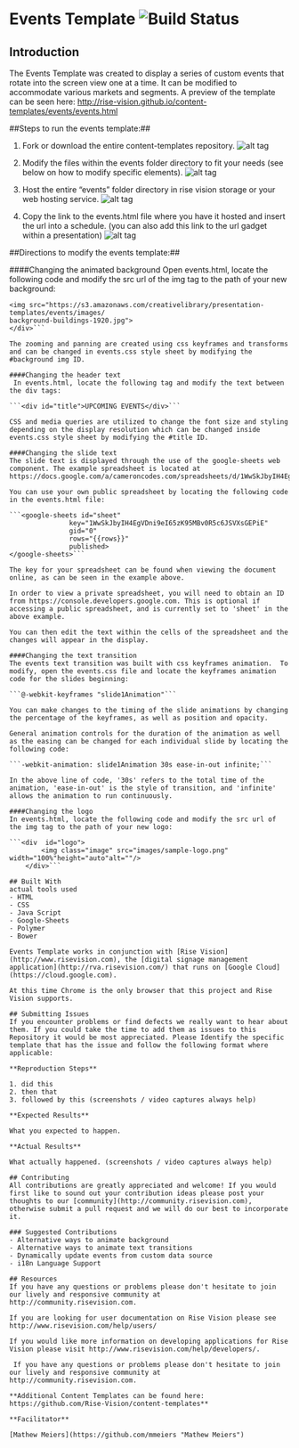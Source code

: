 # Events Template ![Build Status](http://devtools1.risevision.com:8080/job/Storage-Client-BranchPush/badge/icon)

## Introduction

The Events Template was created to display a series of custom events that rotate into the screen view one at a time. It can be modified to accommodate various markets and segments. A preview of the template can be seen here: http://rise-vision.github.io/content-templates/events/events.html

##Steps to run the events template:##

1. Fork or download the entire content-templates repository.
![alt tag](images/readme-step1.jpg)

2. Modify the files within the events folder directory to fit your needs (see below on how to modify specific elements).
![alt tag](images/readme-step2.jpg)

3. Host the entire “events” folder directory in rise vision storage or your web hosting service.
![alt tag](images/readme-step3.jpg)

4. Copy the link to the events.html file where you have it hosted and insert the url into a schedule. (you can also add this link to the url gadget within a presentation)
![alt tag](images/readme-step4.jpg)


##Directions to modify the events template:##

####Changing the animated background
Open events.html, locate the following code and modify the src url of the img tag to the path of your new background:

```<div id="background">
<img src="https://s3.amazonaws.com/creativelibrary/presentation-templates/events/images/
background-buildings-1920.jpg">
</div>```

The zooming and panning are created using css keyframes and transforms and can be changed in events.css style sheet by modifying the #background img ID.
 
####Changing the header text
 In events.html, locate the following tag and modify the text between the div tags:

```<div id="title">UPCOMING EVENTS</div>```

CSS and media queries are utilized to change the font size and styling depending on the display resolution which can be changed inside events.css style sheet by modifying the #title ID.

####Changing the slide text
The slide text is displayed through the use of the google-sheets web component. The example spreadsheet is located at https://docs.google.com/a/cameroncodes.com/spreadsheets/d/1WwSkJbyIH4EgVDni9eI65zK95MBv0R5c6JSVXsGEPiE/edit#gid=0

You can use your own public spreadsheet by locating the following code in the events.html file:

```<google-sheets id="sheet" 
               key="1WwSkJbyIH4EgVDni9eI65zK95MBv0R5c6JSVXsGEPiE"
               gid="0"
               rows="{{rows}}"
               published>
</google-sheets>```

The key for your spreadsheet can be found when viewing the document online, as can be seen in the example above. 

In order to view a private spreadsheet, you will need to obtain an ID from https://console.developers.google.com. This is optional if accessing a public spreadsheet, and is currently set to 'sheet' in the above example.

You can then edit the text within the cells of the spreadsheet and the changes will appear in the display.

####Changing the text transition
The events text transition was built with css keyframes animation.  To modify, open the events.css file and locate the keyframes animation code for the slides beginning:

```@-webkit-keyframes "slide1Animation"```

You can make changes to the timing of the slide animations by changing the percentage of the keyframes, as well as position and opacity. 

General animation controls for the duration of the animation as well as the easing can be changed for each individual slide by locating the following code:

```-webkit-animation: slide1Animation 30s ease-in-out infinite;```

In the above line of code, '30s' refers to the total time of the animation, 'ease-in-out' is the style of transition, and 'infinite' allows the animation to run continuously.

####Changing the logo
In events.html, locate the following code and modify the src url of the img tag to the path of your new logo:

```<div  id="logo">
    	<img class="image" src="images/sample-logo.png" width="100%"height="auto"alt=""/>
    </div>```

## Built With
actual tools used
- HTML
- CSS
- Java Script
- Google-Sheets
- Polymer
- Bower

Events Template works in conjunction with [Rise Vision](http://www.risevision.com), the [digital signage management application](http://rva.risevision.com/) that runs on [Google Cloud](https://cloud.google.com).

At this time Chrome is the only browser that this project and Rise Vision supports.

## Submitting Issues
If you encounter problems or find defects we really want to hear about them. If you could take the time to add them as issues to this Repository it would be most appreciated. Please Identify the specific template that has the issue and follow the following format where applicable:

**Reproduction Steps**

1. did this
2. then that
3. followed by this (screenshots / video captures always help)

**Expected Results**

What you expected to happen.

**Actual Results**

What actually happened. (screenshots / video captures always help)

## Contributing
All contributions are greatly appreciated and welcome! If you would first like to sound out your contribution ideas please post your thoughts to our [community](http://community.risevision.com), otherwise submit a pull request and we will do our best to incorporate it.

### Suggested Contributions
- Alternative ways to animate background
- Alternative ways to animate text transitions
- Dynamically update events from custom data source
- i18n Language Support

## Resources
If you have any questions or problems please don't hesitate to join our lively and responsive community at http://community.risevision.com.

If you are looking for user documentation on Rise Vision please see http://www.risevision.com/help/users/

If you would like more information on developing applications for Rise Vision please visit http://www.risevision.com/help/developers/.

 If you have any questions or problems please don't hesitate to join our lively and responsive community at http://community.risevision.com.
 
**Additional Content Templates can be found here: https://github.com/Rise-Vision/content-templates**

**Facilitator**

[Mathew Meiers](https://github.com/mmeiers "Mathew Meiers")
